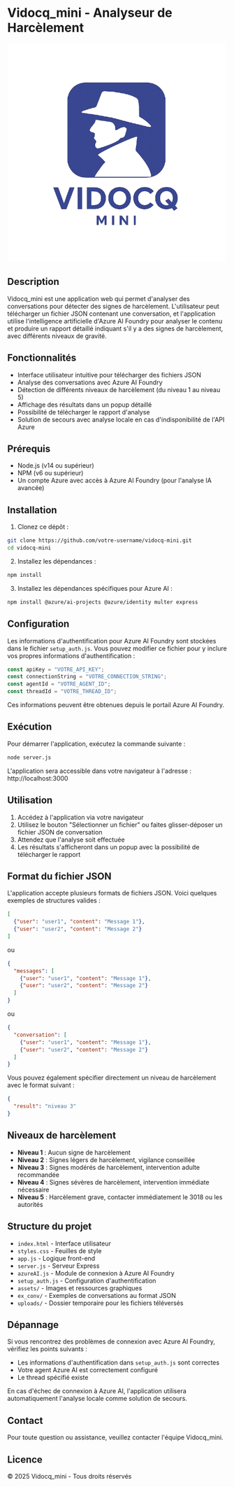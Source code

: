 # Vidocq_mini - Analyseur de Harcèlement

![Logo Vidocq_mini](./assets/logo.png)

## Description

Vidocq_mini est une application web qui permet d'analyser des conversations pour détecter des signes de harcèlement. L'utilisateur peut télécharger un fichier JSON contenant une conversation, et l'application utilise l'intelligence artificielle d'Azure AI Foundry pour analyser le contenu et produire un rapport détaillé indiquant s'il y a des signes de harcèlement, avec différents niveaux de gravité.

## Fonctionnalités

- Interface utilisateur intuitive pour télécharger des fichiers JSON
- Analyse des conversations avec Azure AI Foundry
- Détection de différents niveaux de harcèlement (du niveau 1 au niveau 5)
- Affichage des résultats dans un popup détaillé
- Possibilité de télécharger le rapport d'analyse
- Solution de secours avec analyse locale en cas d'indisponibilité de l'API Azure

## Prérequis

- Node.js (v14 ou supérieur)
- NPM (v6 ou supérieur)
- Un compte Azure avec accès à Azure AI Foundry (pour l'analyse IA avancée)

## Installation

1. Clonez ce dépôt :
```bash
git clone https://github.com/votre-username/vidocq-mini.git
cd vidocq-mini
```

2. Installez les dépendances :
```bash
npm install
```

3. Installez les dépendances spécifiques pour Azure AI :
```bash
npm install @azure/ai-projects @azure/identity multer express
```

## Configuration

Les informations d'authentification pour Azure AI Foundry sont stockées dans le fichier `setup_auth.js`. Vous pouvez modifier ce fichier pour y inclure vos propres informations d'authentification :

```javascript
const apiKey = "VOTRE_API_KEY";
const connectionString = "VOTRE_CONNECTION_STRING";
const agentId = "VOTRE_AGENT_ID";
const threadId = "VOTRE_THREAD_ID";
```

Ces informations peuvent être obtenues depuis le portail Azure AI Foundry.

## Exécution

Pour démarrer l'application, exécutez la commande suivante :

```bash
node server.js
```

L'application sera accessible dans votre navigateur à l'adresse : http://localhost:3000

## Utilisation

1. Accédez à l'application via votre navigateur
2. Utilisez le bouton "Sélectionner un fichier" ou faites glisser-déposer un fichier JSON de conversation 
3. Attendez que l'analyse soit effectuée
4. Les résultats s'afficheront dans un popup avec la possibilité de télécharger le rapport

## Format du fichier JSON

L'application accepte plusieurs formats de fichiers JSON. Voici quelques exemples de structures valides :

```json
[
  {"user": "user1", "content": "Message 1"},
  {"user": "user2", "content": "Message 2"}
]
```

ou

```json
{
  "messages": [
    {"user": "user1", "content": "Message 1"},
    {"user": "user2", "content": "Message 2"}
  ]
}
```

ou

```json
{
  "conversation": [
    {"user": "user1", "content": "Message 1"},
    {"user": "user2", "content": "Message 2"}
  ]
}
```

Vous pouvez également spécifier directement un niveau de harcèlement avec le format suivant :

```json
{
  "result": "niveau 3"
}
```

## Niveaux de harcèlement

- **Niveau 1** : Aucun signe de harcèlement
- **Niveau 2** : Signes légers de harcèlement, vigilance conseillée
- **Niveau 3** : Signes modérés de harcèlement, intervention adulte recommandée
- **Niveau 4** : Signes sévères de harcèlement, intervention immédiate nécessaire
- **Niveau 5** : Harcèlement grave, contacter immédiatement le 3018 ou les autorités

## Structure du projet

- `index.html` - Interface utilisateur
- `styles.css` - Feuilles de style
- `app.js` - Logique front-end
- `server.js` - Serveur Express
- `azureAI.js` - Module de connexion à Azure AI Foundry
- `setup_auth.js` - Configuration d'authentification
- `assets/` - Images et ressources graphiques
- `ex_conv/` - Exemples de conversations au format JSON
- `uploads/` - Dossier temporaire pour les fichiers téléversés

## Dépannage

Si vous rencontrez des problèmes de connexion avec Azure AI Foundry, vérifiez les points suivants :
- Les informations d'authentification dans `setup_auth.js` sont correctes
- Votre agent Azure AI est correctement configuré
- Le thread spécifié existe

En cas d'échec de connexion à Azure AI, l'application utilisera automatiquement l'analyse locale comme solution de secours.

## Contact

Pour toute question ou assistance, veuillez contacter l'équipe Vidocq_mini.

## Licence

© 2025 Vidocq_mini - Tous droits réservés
